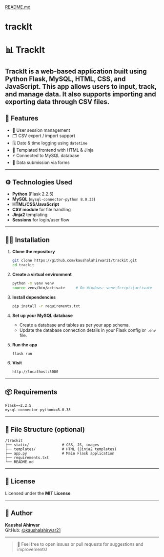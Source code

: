 [README.md](https://github.com/user-attachments/files/22007031/README.md)
# trackIt

# 📊 TrackIt

TrackIt is a web-based application built using Python Flask, MySQL, HTML, CSS, and JavaScript. This app allows users to input, track, and manage data. It also supports importing and exporting data through CSV files.
---

## 🚀 Features

- 🔐 User session management
- 🗂 CSV export / import support
- 🗓 Date & time logging using `datetime`
- 📄 Templated frontend with HTML & Jinja
- ⚡ Connected to MySQL database
- 🔁 Data submission via forms

---

## ⚙️ Technologies Used

- **Python** (Flask 2.2.5)
- **MySQL** (`mysql-connector-python 8.0.33`)
- **HTML/CSS/JavaScript**
- **CSV module** for file handling
- **Jinja2** templating
- **Sessions** for login/user flow

---

## 🧑‍💻 Installation

1. **Clone the repository**
   ```bash
   git clone https://github.com/kaushalahirwar21/trackit.git
   cd trackit
   ```

2. **Create a virtual environment**
   ```bash
   python -m venv venv
   source venv/bin/activate     # On Windows: venv\Scripts\activate
   ```

3. **Install dependencies**
   ```bash
   pip install -r requirements.txt
   ```

4. **Set up your MySQL database**
   - Create a database and tables as per your app schema.
   - Update the database connection details in your Flask config or `.env` file.

5. **Run the app**
   ```bash
   flask run
   ```

6. **Visit**
   ```
   http://localhost:5000
   ```

---

## 📦 Requirements

```
Flask==2.2.5  
mysql-connector-python==8.0.33
```

---

## 📁 File Structure (optional)

```
/trackit
├── static/               # CSS, JS, images
├── templates/            # HTML (Jinja2 templates)
├── app.py                # Main Flask application
├── requirements.txt      
└── README.md
```

---

## 📄 License

Licensed under the **MIT License**.

---

## 👤 Author

**Kaushal Ahirwar**  
GitHub: [@kaushalahirwar21](https://github.com/kaushalahirwar21)

---

> 💬 Feel free to open issues or pull requests for suggestions and improvements!

